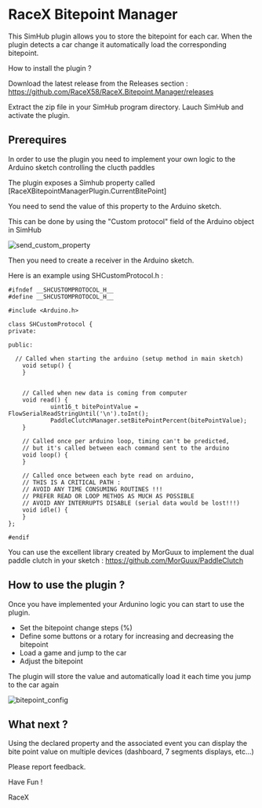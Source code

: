 # RaceX Bitepoint Manager

This SimHub plugin allows you to store the bitepoint for each car.
When the plugin detects a car change it automatically load the corresponding bitepoint.

How to install the plugin ?

Download the latest release from the Releases section :
https://github.com/RaceX58/RaceX.Bitepoint.Manager/releases

Extract the zip file in your SimHub program directory.
Lauch SimHub and activate the plugin.


## Prerequires

In order to use the plugin you need to implement your own logic to the Arduino sketch controlling the clucth paddles

The plugin exposes a Simhub property called [RaceXBitepointManagerPlugin.CurrentBitePoint]

You need to send the value of this property to the Arduino sketch.

This can be done by using the "Custom protocol" field of the Arduino object in SimHub

![send_custom_property](https://user-images.githubusercontent.com/24957190/132358703-4691979d-5cbf-4b02-9d78-3437e4beccc3.JPG)

Then you need to create a receiver in the Arduino sketch.

Here is an example using SHCustomProtocol.h :
```
#ifndef __SHCUSTOMPROTOCOL_H__
#define __SHCUSTOMPROTOCOL_H__

#include <Arduino.h>

class SHCustomProtocol {
private:

public:

  // Called when starting the arduino (setup method in main sketch)
	void setup() {
	}


	// Called when new data is coming from computer
	void read() {
            uint16_t bitePointValue = FlowSerialReadStringUntil('\n').toInt();
            PaddleClutchManager.setBitePointPercent(bitePointValue);
	}

	// Called once per arduino loop, timing can't be predicted, 
	// but it's called between each command sent to the arduino
	void loop() {   
	}

	// Called once between each byte read on arduino,
	// THIS IS A CRITICAL PATH :
	// AVOID ANY TIME CONSUMING ROUTINES !!!
	// PREFER READ OR LOOP METHOS AS MUCH AS POSSIBLE
	// AVOID ANY INTERRUPTS DISABLE (serial data would be lost!!!)
	void idle() {
	}
};

#endif
```

You can use the excellent library created by MorGuux to implement the dual paddle clutch in your sketch :
https://github.com/MorGuux/PaddleClutch

## How to use the plugin ?

Once you have implemented your Ardunino logic you can start to use the plugin.

- Set the bitepoint change steps (%)
- Define some buttons or a rotary for increasing and decreasing the bitepoint
- Load a game and jump to the car
- Adjust the bitepoint

The plugin will store the value and automatically load it each time you jump to the car again

![bitepoint_config](https://user-images.githubusercontent.com/24957190/132359819-72256a96-6cfe-49ca-9771-f19445224870.JPG)

## What next ?

Using the declared property and the associated event you can display the bite point value on multiple devices (dashboard, 7 segments displays, etc...)

Please report feedback.



Have Fun !

RaceX



